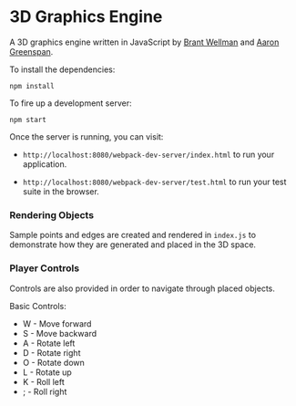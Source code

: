 # 3D Graphics Engine

A 3D graphics engine written in JavaScript by [Brant Wellman](https://github.com/brantwellman) and [Aaron Greenspan](https://github.com/afg419).

To install the dependencies:

```
npm install
```

To fire up a development server:

```
npm start
```

Once the server is running, you can visit:

* `http://localhost:8080/webpack-dev-server/index.html` to run your application.

* `http://localhost:8080/webpack-dev-server/test.html` to run your test suite in the browser.

### Rendering Objects
Sample points and edges are created and rendered in `index.js` to demonstrate how they are generated and placed in the 3D space.

### Player Controls
Controls are also provided in order to navigate through placed objects.  

Basic Controls:
  - W - Move forward
  - S - Move backward
  - A - Rotate left
  - D - Rotate right
  - O - Rotate down
  - L - Rotate up
  - K - Roll left
  - ; - Roll right
